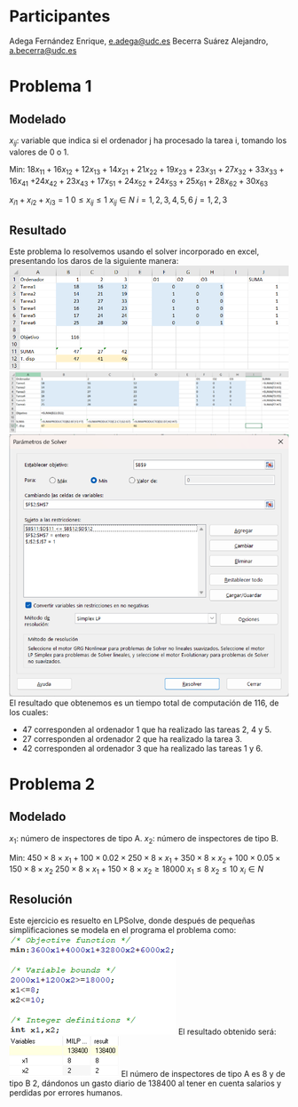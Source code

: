 # Participantes
Adega Fernández Enrique, e.adega@udc.es
Becerra Suárez Alejandro, a.becerra@udc.es
# Problema 1
## Modelado
$x_{ij}$: variable que indica si el ordenador j ha procesado la tarea i, tomando los valores de 0 o 1.

Min: $18x_{11}+16x_{12}+12x_{13}+14x_{21}+21x_{22}+19x_{23}+23x_{31}+27x_{32}+33x_{33}+16x_{41}$
$+24x_{42}+23x_{43}+17x_{51}+24x_{52}+24x_{53}+25x_{61}+28x_{62}+30x_{63}$

$x_{i1}+x_{i2}+x_{i3}=1$
$0\le x_{ij}\le1$
$x_{ij}\in N$
$i=1,2,3,4,5,6$     $j=1,2,3$
## Resultado
Este problema lo resolvemos usando el solver incorporado en excel, presentando los daros de la siguiente manera:
![](Pasted%20image%2020240109212208.png)
![](Pasted%20image%2020240109212227.png)
![](Pasted%20image%2020240109212237.png)
El resultado que obtenemos es un tiempo total de computación de 116, de los cuales:
- 47 corresponden al ordenador 1 que ha realizado las tareas 2, 4 y 5.
- 27 corresponden al ordenador 2 que ha realizado la tarea 3.
- 42 corresponden al ordenador 3 que ha realizado las tareas 1 y 6.
# Problema 2
## Modelado
$x_{1}$: número de inspectores de tipo A.
$x_{2}$: número de inspectores de tipo B.

Min: $450\times8\times x_1 + 100\times 0.02\times 250\times8\times x_1+350\times 8\times x_2+100\times0.05\times150\times8\times x_2$
$250\times8\times x_1+150\times8\times x_2\ge 18000$
$x_1\le8$
$x_2\le10$
$x_{i}\in N$
## Resolución
Este ejercicio es resuelto en LPSolve, donde después de pequeñas simplificaciones se modela en el programa el problema como:
![](Pasted%20image%2020240109185616.png)
El resultado obtenido será:
![](Pasted%20image%2020240109185627.png)
El número de inspectores de tipo A es 8 y de tipo B 2, dándonos un gasto diario de 138400 al tener en cuenta salarios y perdidas por errores humanos.